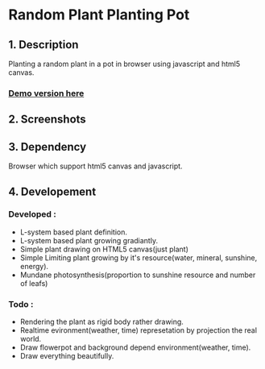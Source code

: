 # Random Plant Planting Pot

## 1. Description

Planting a random plant in a pot in browser using javascript and html5 canvas.  

### [Demo version here](http://52.78.81.68:8080)

## 2. Screenshots


## 3. Dependency

Browser which support html5 canvas and javascript.


## 4. Developement

### Developed :  

* L-system based plant definition.
* L-system based plant growing gradiantly.
* Simple plant drawing on HTML5 canvas(just plant) 
* Simple Limiting plant growing by it's resource(water, mineral, sunshine, energy).
* Mundane photosynthesis(proportion to sunshine resource and number of leafs)

### Todo : 

* Rendering the plant as rigid body rather drawing.
* Realtime evironment(weather, time) represetation by projection the real world.
* Draw flowerpot and background depend environment(weather, time).
* Draw everything beautifully.
